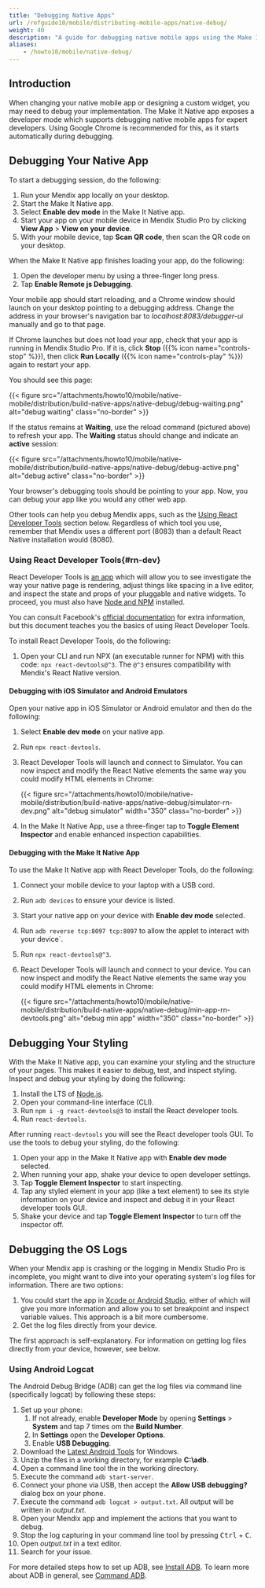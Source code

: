 ```yaml
---
title: "Debugging Native Apps"
url: /refguide10/mobile/distributing-mobile-apps/native-debug/
weight: 40
description: "A guide for debugging native mobile apps using the Make It Native app."
aliases:
    - /howto10/mobile/native-debug/
---
```


## Introduction

When changing your native mobile app or designing a custom widget, you may need to debug your implementation. The Make It Native app exposes a developer mode which supports debugging native mobile apps for expert developers. Using Google Chrome is recommended for this, as it starts automatically during debugging.

## Debugging Your Native App

To start a debugging session, do the following:

1. Run your Mendix app locally on your desktop.
2. Start the Make It Native app.
3. Select **Enable dev mode** in the Make It Native app.
4. Start your app on your mobile device in Mendix Studio Pro by clicking **View App** > **View on your device**.
5. With your mobile device, tap **Scan QR code**, then scan the QR code on your desktop.

When the Make It Native app finishes loading your app, do the following:

1. Open the developer menu by using a three-finger long press.
2. Tap **Enable Remote js Debugging**.

Your mobile app should start reloading, and a Chrome window should launch on your desktop pointing to a debugging address. Change the address in your browser's navigation bar to *localhost:8083/debugger-ui* manually and go to that page.

If Chrome launches but does not load your app, check that your app is running in Mendix Studio Pro. If it is, click **Stop** ({{% icon name="controls-stop" %}}), then click **Run Locally** ({{% icon name="controls-play" %}}) again to restart your app. 

You should see this page:

{{< figure src="/attachments/howto10/mobile/native-mobile/distribution/build-native-apps/native-debug/debug-waiting.png" alt="debug waiting" class="no-border" >}}

If the status remains at **Waiting**, use the reload command (pictured above) to refresh your app. The **Waiting** status should change and indicate an **active** session:

{{< figure src="/attachments/howto10/mobile/native-mobile/distribution/build-native-apps/native-debug/debug-active.png" alt="debug active" class="no-border" >}}

Your browser's debugging tools should be pointing to your app. Now, you can debug your app like you would any other web app. 

Other tools can help you debug Mendix apps, such as the [Using React Developer Tools](#rn-dev) section below. Regardless of which tool you use, remember that Mendix uses a different port (8083) than a default React Native installation would (8080).

### Using React Developer Tools{#rn-dev}

React Developer Tools is [an app](https://github.com/facebook/react/tree/main/packages/react-devtools) which will allow you to see investigate the way your native page is rendering, adjust things like spacing in a live editor, and inspect the state and props of your pluggable and native widgets. To proceed, you must also have [Node and NPM](https://nodejs.org/en/download/) installed.

You can consult Facebook's [official documentation](https://reactnative.dev/docs/debugging) for extra information, but this document teaches you the basics of using React Developer Tools. 

To install React Developer Tools, do the following:

1. Open your CLI and run NPX (an executable runner for NPM) with this code: `npx react-devtools@^3`. The `@^3` ensures compatibility with Mendix's React Native version.

#### Debugging with iOS Simulator and Android Emulators

Open your native app in iOS Simulator or Android emulator and then do the following:

1. Select **Enable dev mode** on your native app.
2. Run `npx react-devtools`.
3. React Developer Tools will launch and connect to Simulator. You can now inspect and modify the React Native elements the same way you could modify HTML elements in Chrome:

    {{< figure src="/attachments/howto10/mobile/native-mobile/distribution/build-native-apps/native-debug/simulator-rn-dev.png" alt="debug simulator"   width="350"  class="no-border" >}}

4. In the Make It Native App, use a three-finger tap to **Toggle Element Inspector** and enable enhanced inspection capabilities.

#### Debugging with the Make It Native App

To use the Make It Native app with React Developer Tools, do the following: 

1. Connect your mobile device to your laptop with a USB cord.
2. Run `adb devices` to ensure your device is listed.
3. Start your native app on your device with **Enable dev mode** selected.
4. Run `adb reverse tcp:8097 tcp:8097` to allow the applet to interact with your device`.
5. Run `npx react-devtools@^3`.
6. React Developer Tools will launch and connect to your device. You can now inspect and modify the React Native elements the same way you could modify HTML elements in Chrome:

    {{< figure src="/attachments/howto10/mobile/native-mobile/distribution/build-native-apps/native-debug/min-app-rn-devtools.png" alt="debug min app"   width="350"  class="no-border" >}}

## Debugging Your Styling

With the Make It Native app, you can examine your styling and the structure of your pages. This makes it easier to debug, test, and inspect styling. Inspect and debug your styling by doing the following:

1. Install the LTS of [Node.js](https://nodejs.org/en/).
2. Open your command-line interface (CLI).
3. Run `npm i -g react-devtools@3` to install the React developer tools.
4. Run `react-devtools`.

After running `react-devtools` you will see the React developer tools GUI. To use the tools to debug your styling, do the following:

1. Open your app in the Make It Native app with **Enable dev mode** selected.
2. When running your app, shake your device to open developer settings.
3. Tap **Toggle Element Inspector** to start inspecting. 
4. Tap any styled element in your app (like a text element) to see its style information on your device and inspect and debug it in your React developer tools GUI.
5. Shake your device and tap **Toggle Element Inspector** to turn off the inspector off.

## Debugging the OS Logs

When your Mendix app is crashing or the logging in Mendix Studio Pro is incomplete, you might want to dive into your operating system's log files for information. There are two options:

1. You could start the app in [Xcode or Android Studio](/refguide10/mobile/distributing-mobile-apps/building-native-apps/native-build-locally/#building-app-project), either of which will give you more information and allow you to set breakpoint and inspect variable values. This approach is a bit more cumbersome. 
1. Get the log files directly from your device.

The first approach is self-explanatory. For information on getting log files directly from your device, however, see below.

### Using Android Logcat

The Android Debug Bridge (ADB) can get the log files via command line (specifically logcat) by following these steps:

1. Set up your phone:<br />
    1. If not already, enable **Developer Mode** by opening **Settings** > **System** and tap 7 times om the **Build Number**.<br />
    1. In **Settings** open the **Developer Options**.<br />
    1. Enable **USB Debugging**.
1. Download the [Latest Android Tools](https://dl.google.com/android/repository/platform-tools-latest-windows.zip) for Windows.
1. Unzip the files in a working directory, for example **C:\adb**.
1. Open a command line tool the in the working directory.
1. Execute the command `adb start-server`.
1. Connect your phone via USB, then accept the **Allow USB debugging?** dialog box on your phone.
1. Execute the command `adb logcat > output.txt`. All output will be written in *output.txt*.
1. Open your Mendix app and implement the actions that you want to debug.
1. Stop the log capturing in your command line tool by pressing <kbd>Ctrl</kbd> + <kbd>C</kbd>.
1. Open *output.txt* in a text editor.
1. Search for your issue.

For more detailed steps how to set up ADB, see [Install ADB](https://www.xda-developers.com/install-adb-windows-macos-linux/). To learn more about ADB in general, see [Command ADB](https://developer.android.com/studio/command-line/adb).
